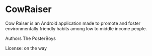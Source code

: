 # CowRaiser

Cow Raiser is an Android application made to promote and foster environmentally friendly habits among low to middle income people.

Authors  The PosterBoys

License: on the way

